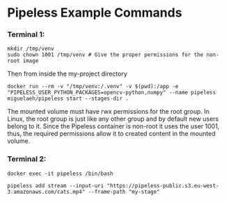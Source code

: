 # Pipeless Example Commands

### Terminal 1: 

```
mkdir /tmp/venv
sudo chown 1001 /tmp/venv # Give the proper permissions for the non-root image
```

Then from inside the my-project directory

```
docker run --rm -v "/tmp/venv:/.venv" -v $(pwd):/app -e "PIPELESS_USER_PYTHON_PACKAGES=opencv-python,numpy" --name pipeless miguelaeh/pipeless start --stages-dir .
```

The mounted volume must have rwx permissions for the root group. In Linux, the root group is just like any other group and by default new users belong to it. Since the Pipeless container is non-root it uses the user 1001, thus, the required permissions allow it to created content in the mounted volume.

### Terminal 2: 
```
docker exec -it pipeless /bin/bash
```

```
pipeless add stream --input-uri "https://pipeless-public.s3.eu-west-3.amazonaws.com/cats.mp4" --frame-path "my-stage"

```
